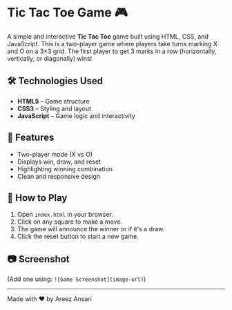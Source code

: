 # Tic Tac Toe Game 🎮

A simple and interactive **Tic Tac Toe** game built using HTML, CSS, and JavaScript. This is a two-player game where players take turns marking X and O on a 3×3 grid. The first player to get 3 marks in a row (horizontally, vertically, or diagonally) wins!

## 🛠️ Technologies Used
- **HTML5** – Game structure
- **CSS3** – Styling and layout
- **JavaScript** – Game logic and interactivity

## 🎯 Features
- Two-player mode (X vs O)
- Displays win, draw, and reset
- Highlighting winning combination
- Clean and responsive design

## 🚀 How to Play
1. Open `index.html` in your browser.
2. Click on any square to make a move.
3. The game will announce the winner or if it's a draw.
4. Click the reset button to start a new game.

## 📷 Screenshot
(Add one using: `![Game Screenshot](image-url)`)

---

Made with ❤️ by Areez Ansari
